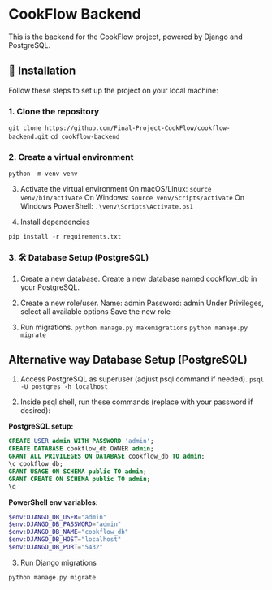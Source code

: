 # CookFlow Backend

This is the backend for the CookFlow project, powered by Django and PostgreSQL.

## 🚀 Installation

Follow these steps to set up the project on your local machine:

### 1. Clone the repository

`git clone https://github.com/Final-Project-CookFlow/cookflow-backend.git`
`cd cookflow-backend`

### 2. Create a virtual environment

`python -m venv venv`

3. Activate the virtual environment
   On macOS/Linux:
   `source venv/bin/activate`
   On Windows:
   `source venv/Scripts/activate`
   On Windows PowerShell:
   `.\venv\Scripts\Activate.ps1`

4. Install dependencies

`pip install -r requirements.txt`

### 3. 🛠️ Database Setup (PostgreSQL)

1. Create a new database.
   Create a new database named cookflow_db in your PostgreSQL.

2. Create a new role/user.
   Name: admin
   Password: admin
   Under Privileges, select all available options
   Save the new role

3. Run migrations.
   `python manage.py makemigrations`
   `python manage.py migrate`

## Alternative way Database Setup (PostgreSQL)

1. Access PostgreSQL as superuser (adjust psql command if needed).
   `psql -U postgres -h localhost`

2. Inside psql shell, run these commands (replace with your password if desired):

**PostgreSQL setup:**

```sql
CREATE USER admin WITH PASSWORD 'admin';
CREATE DATABASE cookflow_db OWNER admin;
GRANT ALL PRIVILEGES ON DATABASE cookflow_db TO admin;
\c cookflow_db;
GRANT USAGE ON SCHEMA public TO admin;
GRANT CREATE ON SCHEMA public TO admin;
\q
```

**PowerShell env variables:**

```powershell
$env:DJANGO_DB_USER="admin"
$env:DJANGO_DB_PASSWORD="admin"
$env:DJANGO_DB_NAME="cookflow_db"
$env:DJANGO_DB_HOST="localhost"
$env:DJANGO_DB_PORT="5432"
```

3. Run Django migrations

`python manage.py migrate`
